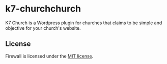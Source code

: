 # k7-churchchurch
K7 Church is a Wordpress plugin for churches that claims to be simple and objective for your church's website.




## License

Firewall is licensed under the [MIT license](LICENSE).
